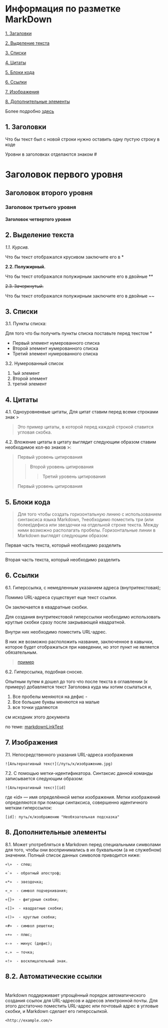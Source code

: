 
# Информация по разметке MarkDown

[1. Загаловки](#1-загаловки)

[2. Выделение текста](#2-выделение-текста)

[3. Списки](#3-списки)

[4. Цитаты](#4-цитаты)

[5. Блоки кода](#5-блоки-кода)

[6. Ссылки](#6-ссылки)

[7. Изображения](#7-изображения)

[8. Дополнительные элементы](#8-дополнительные-элементы)

Более подробно [здесь](https://gist.github.com/Jekins/2bf2d0638163f1294637 "Переходим и наслаждаемся") 


##  1. Заголовки

Что бы текст был с новой строки нужно оставить одну пустую строку в коде

Уровни в заголовках отделаются знаком #

# Заголовок первого уровня
## Заголовок второго уровня
### Заголовок третьего уровня
#### Заголовок четвертого уровня



## <a name="VidelenueTexta"></a> 2. Выделение текста

*1.1. Курсив.*

Что бы текст отображался крусивом заключите его в *

**2.2. Полужирный.**

Что бы текст отображался полужирным заключите его в двойные **

~~2.3. Зачеркнутый.~~

Что бы текст отображался полужирным заключите его в двойные ~~

## 3. Списки

3.1. Пункты списка:

Для того что бы получить пункты списка поставьте перед текстом *

* Первый элемент нумерованного списка
* Второй элемент нумерованного списка
* Третий элемент нумерованного списка

3.2. Нумерованный список
1. 1ый элемент
2. Второй элемент
3. третий элемент

## 4. Цитаты

4.1. Одноуровненвые цитаты, Для цитат ставим перед всеми строками знак >

>Это пример цитаты,
>в которой перед каждой строкой
>ставится угловая скобка.

4.2. Вложение цитаты в цитату выглядит следующим образом ставим необходимое кол-во знаков >:



> Первый уровень цитирования
>> Второй уровень цитирования
>>> Третий уровень цитирования
>
>Первый уровень цитирования

## 5. Блоки кода

>Для того чтобы создать горизонтальную линию с использованием синтаксиса языка Markdown, ?необходимо поместить три (или более)дефиса или звездочки на отдельной строке текста. Между ними возможно располагать пробелы. Горизонтальные линии в Markdown выглядят следующим образом:

Первая часть текста, который необходимо разделить
***
Вторая часть текста, который необходимо разделить

## 6. Ссылки

6.1. Гиперссылка, с немедленным указанием адреса (внутритекстовая);

Помимо URL-адреса существует еще текст ссылки.

Он заключается в квадратные скобки.

Для создания внутритекстовой гиперссылки необходимо использовать круглые скобки сразу после закрывающей квадратной.

Внутри них необходимо поместить URL-адрес.

В них же возможно расположить название, заключенное в кавычки, которое будет отображаться при наведении, но этот пункт не является обязательным.

 >[пример](http://example.com/ "Необязательная подсказка")

 6.2. Гиперссылка, подобная сноске.

 Опытным путем я дошел до того что после текста в оглавлении (к примеру) добавляется текст Заголовка куда мы хотим ссылаться и,
 
 1. Все пробелы меняются на дефис -
 2. Все большие буквы меняются на малые
 3. все точки удаляются

 см исходник этого документа

по теме: [markdownLinkTest](https://github.com/aogilvie/markdownLinkTest "Вот так оформляем ссылки в документе")

## 7. Изображения

7.1. Непосредственного указания URL-адреса изображения

    ![Альтернативный текст](/путь/к/изображению.jpg)

7.2. С помощью метки-идентификатора. Синтаксис данной команды записывается следующим образом:

    ![Альтернативный текст][id]

где «id» — имя определённой метки изображения. Метки изображений определяются при помощи синтаксиса, совершенно идентичного меткам гиперссылок:

    [id]: путь/к/изображению "Необязательная подсказка"

## 8. Дополнительные элементы

8.1. Может употребляться в Markdown перед специальными символами для того, чтобы они воспринимались в их буквальном (а не служебном) значении. Полный список данных символов приводится ниже:

    «\»  - слеш;  

    «`»  - обратный апостроф;  

    «*»  - звездочка;  

    «_»  - символ подчеркивания;  

    «{}»  - фигурные скобки;  

    «[]»  - квадратные скобки;  

    «()»  - круглые скобки;  

    «#»  - символ решетки;  

    «+»  - плюс;  

    «-»  - минус (дефис);  

    «.»  – точка;  

    «!»  - восклицательный знак. 

## 8.2. Автоматические ссылки
#

Markdown поддерживает упрощённый порядок автоматического создания ссылок для URL-адресов и адресов электронной почты. Для этого достаточно поместить URL-адрес или почтовый адрес в угловые скобки, и Markdown сделает его гиперссылкой. 

    <http://example.com/>